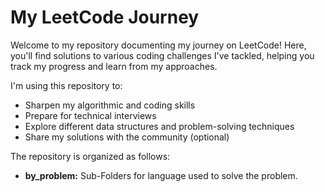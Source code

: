 # My LeetCode Journey

Welcome to my repository documenting my journey on LeetCode! Here, you'll find solutions to various coding challenges I've tackled, helping you track my progress and learn from my approaches.

I'm using this repository to:

* Sharpen my algorithmic and coding skills
* Prepare for technical interviews
* Explore different data structures and problem-solving techniques
* Share my solutions with the community (optional)

The repository is organized as follows:

* **by_problem:** Sub-Folders for language used to solve the problem.
